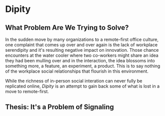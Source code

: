 # Dipity

## What Problem Are We Trying to Solve?

In the sudden move by many organizations to a remote-first office culture, one
complaint that comes up over and over again is the lack of workplace serendipity
and it's resulting negative impact on innovation. Those chance encounters at the
water cooler where two co-workers might share an idea they had been mulling over
and in the interaction, the idea blossoms into something more, a feature, an
experiment, a product. This is to say nothing of the workplace social
relationships that flourish in this environment.

While the richness of in-person social interation can never fully be replicated
online, _Dipity_ is an attempt to gain back some of what is lost in a move to
remote-first.

## Thesis: It's a Problem of Signaling
